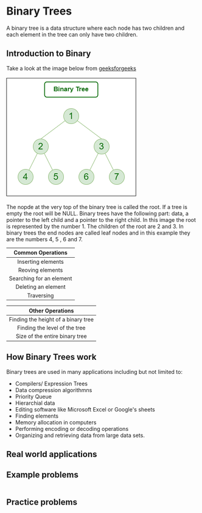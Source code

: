 # Binary Trees
A binary tree is a data structure where each node has two children and each element in the tree can only have two children.
## Introduction to Binary 
Take a look at the image below from [geeksforgeeks](https://www.geeksforgeeks.org/introduction-to-binary-tree-data-structure-and-algorithm-tutorials/)
<br><br>
<img src = "images/binary_tree.png">
<br><br>
The nopde at the very top of the binary tree is called the root. If a tree is empty the root will be NULL. Binary trees have the following part: data, a pointer to the left child and a pointer to the right child. In this image the root is represented by the number 1. The children of the root are 2 and 3. In binary trees the end nodes are called leaf nodes and in this example they are the numbers 4, 5 , 6 and 7.

|Common Operations|
|:----------------:|
|Inserting elements|
|Reoving elements|
|Searching for an element|
|Deleting an element|
|Traversing|

|Other Operations|
|:---------------:|
|Finding the height of a binary tree|
|Finding the level of the tree|
|Size of the entire binary tree|

## How Binary Trees work
Binary trees are used in many applications including but not limited to:
- Compilers/ Expression Trees
- Data compression algorithmns
- Priority Queue
- Hierarchial data
- Editing software like Microsoft Excel or Google's sheets
- Finding elements
- Memory allocation in computers
- Performing encoding or decoding operations
- Organizing and retrieving data from large data sets.



## Real world applications

## Example problems
```python

```
## Practice problems
